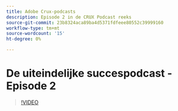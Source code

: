 ```yaml
---
title: Adobe Crux-podcasts
description: Episode 2 in de CRUX Podcast reeks
source-git-commit: 23b8324aca89ba4d5371fdfeee80552c39999160
workflow-type: tm+mt
source-wordcount: '15'
ht-degree: 0%

---
```


# De uiteindelijke succespodcast - Episode 2

>[!VIDEO](https://video.tv.adobe.com/v/3428674?quality=12learn=on)

